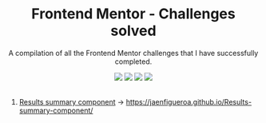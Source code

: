 <div align=center>

# Frontend Mentor - Challenges solved

A compilation of all the Frontend Mentor challenges that I have successfully completed.

</div>

<div align="center" >

<img src="https://img.shields.io/github/stars/jaenfigueroa/frontend-mentor-challenges-solved">
<img src="https://img.shields.io/github/forks/jaenfigueroa/frontend-mentor-challenges-solved">
<img src="https://img.shields.io/github/issues-pr/jaenfigueroa/frontend-mentor-challenges-solved">
<img src="https://img.shields.io/github/issues/jaenfigueroa/frontend-mentor-challenges-solved">

</div>

<br/>

1. [Results summary component](https://github.com/jaenfigueroa/Results-summary-component) -> https://jaenfigueroa.github.io/Results-summary-component/
